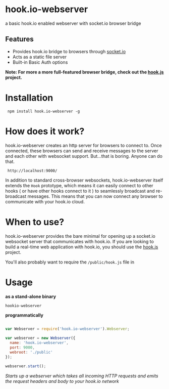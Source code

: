 # hook.io-webserver

a basic hook.io enabled webserver with socket.io browser bridge

## Features

  - Provides hook.io bridge to browsers through [socket.io](http://socket.io) 
  - Acts as a static file server
  - Built-in Basic Auth options

**Note: For more a more full-featured browser bridge, check out the [hook.js](http://github.com/hookio/hook.js/) project.**

# Installation

     npm install hook.io-webserver -g

# How does it work?

hook.io-webserver creates an http server for browsers to connect to. Once connected, these browsers can send and receive messages to the server and each other with websocket support. But...that is boring. Anyone can do that. 

     http://localhost:9000/

In addition to standard cross-browser websockets, hook.io-webserver itself extends the `Hook` prototype, which means it can easily connect to other hooks ( or have other hooks connect to it ) to seamlessly broadcast and re-broadcast messages. This means that you can now connect any browser to communicate with your hook.io cloud.

# When to use?

hook.io-webserver provides the bare minimal for opening up a socket.io websocket server that communicates with hook.io. If you are looking to build a real-time web application with hook.io, you should use the [hook.js](http://github.com/hookio/hook.js/) project.

You'll also probably want to require the `/public/hook.js` file in

# Usage

**as a stand-alone binary**

    hookio-webserver
    
**programmatically**

``` javascript
    
var Webserver = require('hook.io-webserver').Webserver;

var webserver = new Webserver({
  name: 'hook.io-webserver',
  port: 9000,
  webroot: './public'
});

webserver.start();
```

*Starts up a webserver which takes all incoming HTTP requests and emits the request headers and body to your hook.io network*